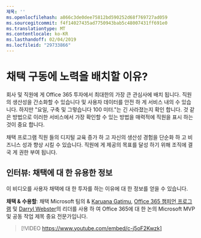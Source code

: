 ```yaml
---
제목: ''
ms.openlocfilehash: a866c3de0dee75812bd590252d68f769727ad059
ms.sourcegitcommit: f4f14027435ad7750943bab5c48007431ff691e0
ms.translationtype: MT
ms.contentlocale: ko-KR
ms.lasthandoff: 02/04/2019
ms.locfileid: "29733866"
---
```

# <a name="why-put-effort-into-driving-adoption"></a>채택 구동에 노력을 배치할 이유?  

회사 및 직원에 게 Office 365 투자에서 최대한의 가장 큰 관심사에 배치 됩니다.  직원의 생산성을 간소화할 수 있습니다 및 사용자 데이터를 안전 하 게 서비스 내의 수 있습니다.  하지만 "요일, 구축 및 그렇습니다 100 미터."는 긴 사라졌는지 확인 합니다.  것 같은 방법으로 이러한 서비스에서 가장 확인할 수 있는 방법을 매력적에 직원을 표시 하는 것이 중요 합니다.

채택 프로그램 직원 들의 디지털 교육 증가 하 고 자신의 생산성 경험을 단순화 하 고 비즈니스 성과 향상 시킬 수 있습니다. 직원에 게 제공의 목표를 달성 하기 위해 조직에 결국 게 권한 부여 됩니다. 

## <a name="interview-adoption-best-practices"></a>인터뷰: 채택에 대 한 유용한 정보

이 비디오를 사용자 채택에 대 한 투자를 하는 이유에 대 한 정보를 얻을 수 있습니다.  

**채택 & 수용할**: 채택 Microsoft 팀의 & [Karuana Gatimu](https://linkedin.com/in/karuanagatimu), [Office 365 챔피언 프로그램](https://aka.ms/O365Champions) 및 [Darryl Webster](https://webster.net.nz/)의 리더를 사용 하 여 Office 365에 대 한 논의 Microsoft MVP 및 공동 작업 제목 중요 전문가입니다. 

> [!VIDEO https://www.youtube.com/embed/c-j5oF2Kwzk]

